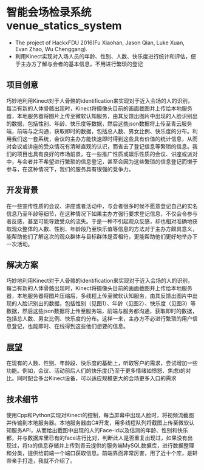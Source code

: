 # 智能会场检录系统 venue_statics_system

- The project of HackxFDU 2016(Fu Xiaohan, Jason Qian, Luke Xuan, Evan Zhao, Wu Chenggang).
- 利用Kinect实现对入场人员的年龄、性别、人数、快乐度进行统计和评估，便于主办方了解与会者的基本信息，不用进行繁琐的登记

## 项目创意

巧妙地利用Kinect对于人骨骼的identification来实现对于近入会场的人的识别，每当有新的人体骨骼出现时，Kinect将摄像头目前的画面截图并上传给本地服务器，本地服务器将图片上传至微软认知服务，由其反馈出图片中出现的人脸识别出的数据，包括性别、年龄、快乐度等数据，然后这些json数据将上传至青云服务端，前端与之沟通，获取即时的数据，包括总人数、男女比例、快乐度的分布。利用我们这一套系统，会议的主办方能快速即时得到这些具有价值的统计信息，从而对会议或讲座的受众情况有清晰直观的认识，而省去了登记信息等繁琐的信息。我们的项目也具有良好的市场前景，在一些推广性质或娱乐性质的会议、讲座或派对中，与会者并不希望进行繁琐的信息登记，甚至会因为这些繁琐的信息登记而懒于参与，在这种情况下，我们的服务具有很强的竞争力。

## 开发背景

在一些宣传性质的会议、讲座或者活动中，与会者很多时候不愿意登记自己的实名信息乃至年龄等细节，在这种情况下如果主办方强行要求登记信息，不仅会令参与者反感，甚至可能导致受众的流失。于是一种不引起观众反感，却也相对准确地获取观众整体的人数、性别、年龄段乃至快乐值等信息的方法对于主办方颇具意义，能帮助他们了解这次的观众群体与目标群体是否相符，更能帮助他们更好地举办下一次活动。

## 解决方案
巧妙地利用Kinect对于人骨骼的identification来实现对于近入会场的人的识别，每当有新的人体骨骼出现时，Kinect将摄像头目前的画面截图并上传给本地服务器，本地服务器将图片压缩后，多线程上传至微软认知服务，由其反馈出图片中出现的人脸识别出的数据，包括性别（见图1）、年龄（见图2）、快乐度（见图3）等数据，然后这些json数据将上传至服务端，前端与服务都沟通，获取即时的数据，包括总人数、男女比例、快乐度的分布。这样一来，主办方不必进行繁琐的用户信息登记，也能即时、在线得到这些他们想要的信息。

## 展望
在现有的人数、性别、年龄段、快乐度的基础上，听取客户的需求，尝试增加一些功能。例如，会议、活动前后人们的快乐度(乃至于更多情绪如愤怒、焦虑)的对比。同时配合多台Kinect设备，可以适应规模更大的会场更多入口的需求

## 技术细节
使用Cpp和Python实现对Kinect的控制，每当屏幕中出现人脸时，将视频流截图并传输到本地服务器。本地服务器由C#开发，用多线程队列将截图上传至微软认知服务API，从而给出截图中出现的人的Face-id以及估测的年龄、性别和快乐都，并与数据库里已有的face进行比对，判断此人是否重复出现过，如果没有出现过，将ta的信息存储并上传到青云提供的服务端MySQL数据库，进行数据整理和分类，提供给前端一个端口获取信息。前端界面非常厉害，用了近十个库，是轩帝亲手打造，我就不介绍了。
